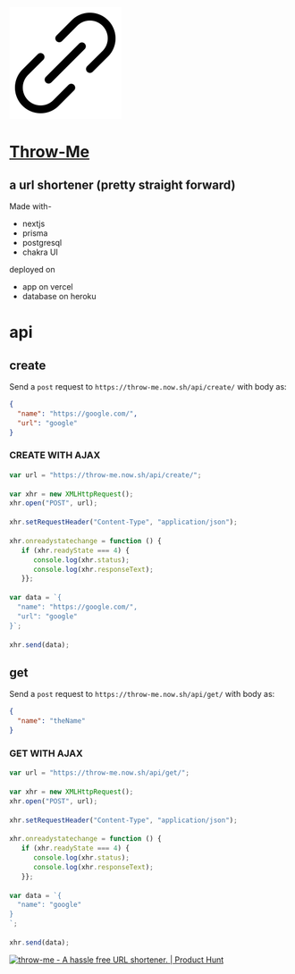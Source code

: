 ![icon](/public/favicon.ico)
# [Throw-Me](https://throw-me.now.sh/)
## a url shortener (pretty straight forward)

Made with-
- nextjs
- prisma
- postgresql
- chakra UI

deployed on
- app on vercel
- database on heroku

# api
## create
Send a `post` request to `https://throw-me.now.sh/api/create/`
with body as:
``` json
{
  "name": "https://google.com/",
  "url": "google"
}
```
### CREATE WITH AJAX
``` JavaScript
var url = "https://throw-me.now.sh/api/create/";

var xhr = new XMLHttpRequest();
xhr.open("POST", url);

xhr.setRequestHeader("Content-Type", "application/json");

xhr.onreadystatechange = function () {
   if (xhr.readyState === 4) {
      console.log(xhr.status);
      console.log(xhr.responseText);
   }};

var data = `{
  "name": "https://google.com/",
  "url": "google"
}`;

xhr.send(data);

```


## get
Send a `post` request to `https://throw-me.now.sh/api/get/`
with body as:
``` json
{
  "name": "theName"
}
```
### GET WITH AJAX
``` JavaScript
var url = "https://throw-me.now.sh/api/get/";

var xhr = new XMLHttpRequest();
xhr.open("POST", url);

xhr.setRequestHeader("Content-Type", "application/json");

xhr.onreadystatechange = function () {
   if (xhr.readyState === 4) {
      console.log(xhr.status);
      console.log(xhr.responseText);
   }};

var data = `{
  "name": "google"
}
`;

xhr.send(data);
```



<a href="https://www.producthunt.com/posts/throw-me?utm_source=badge-review&utm_medium=badge&utm_souce=badge-throw-me#discussion-body" target="_blank"><img src="https://api.producthunt.com/widgets/embed-image/v1/review.svg?post_id=321140&theme=light" alt="throw-me - A hassle free URL shortener. | Product Hunt" style="width: 250px; height: 54px;" width="250" height="54" /></a>
